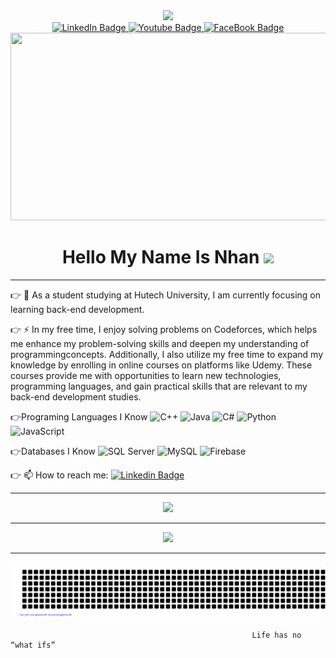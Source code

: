 <div id="header" align="center">
  <img src="https://media.giphy.com/media/M9gbBd9nbDrOTu1Mqx/giphy.gif" width="100"/>
</div>

<div id="badges" align = center>
  <a href="https://www.linkedin.com/in/hoàng-nhân-44137b221/">
    <img src="https://img.shields.io/badge/LinkedIn-blue?style=for-the-badge&logo=linkedin&logoColor=white" alt="LinkedIn Badge"/>
  </a>
  <a href="https://www.youtube.com/channel/UCafA4jIXnGgHm1mMnxaIVzA">
    <img src="https://img.shields.io/badge/YouTube-red?style=for-the-badge&logo=youtube&logoColor=white" alt="Youtube Badge"/>
  </a>
  <a href="https://www.facebook.com/profile.php?id=100007726748176">
    <img src="https://img.shields.io/badge/Facebook-1877F2?style=for-the-badge&logo=facebook&logoColor=white" alt="FaceBook Badge"/>
  </a>
</div>
<div align="center">
  <img src="https://media.giphy.com/media/dWesBcTLavkZuG35MI/giphy.gif" width="600" height="300"/>
</div>
<h1 align="center">
  Hello My Name Is Nhan
  <img src="https://media.giphy.com/media/hvRJCLFzcasrR4ia7z/giphy.gif" width="30px"/>
</h1>
<hr> 
👉  🥇 As a student studying at Hutech University, I am currently focusing on learning back-end development.


👉  :zap: In my free time, I enjoy solving problems on Codeforces, which helps me enhance my problem-solving skills and deepen my understanding of programmingconcepts.          Additionally, I also utilize my free time to expand my knowledge by enrolling in online courses on platforms like Udemy. These courses provide me with                  opportunities to learn new technologies, programming languages, and gain practical skills that are relevant to my back-end development studies.

👉Programing Languages I Know
![C++](https://img.shields.io/badge/-C++-00599C?style=flat&logo=c%2B%2B&logoColor=white)
![Java](https://img.shields.io/badge/-Java-007396?style=flat&logo=java&logoColor=white)
![C#](https://img.shields.io/badge/-C%23-239120?style=flat&logo=c-sharp&logoColor=white)
![Python](https://img.shields.io/badge/-Python-3776AB?style=flat&logo=python&logoColor=white)
![JavaScript](https://img.shields.io/badge/-JavaScript-F7DF1E?style=flat&logo=javascript&logoColor=black)

👉Databases I Know
![SQL Server](https://img.shields.io/badge/-SQL%20Server-CC2927?style=flat&logo=microsoft-sql-server&logoColor=white)
![MySQL](https://img.shields.io/badge/-MySQL-4479A1?style=flat&logo=mysql&logoColor=white)
![Firebase](https://img.shields.io/badge/-Firebase-FFCA28?style=flat&logo=firebase&logoColor=white)

👉 :mailbox: How to reach me: [![Linkedin Badge](https://img.shields.io/badge/-kakbar-blue?style=flat&logo=Linkedin&logoColor=white)](https://www.linkedin.com/in/hoàng-nhân-44137b221/)
<hr>
<div align="center">
  <a href="https://git.io/streak-stats">
    <img src="https://github-readme-streak-stats.herokuapp.com?user=q1xuanx&theme=highcontrast&hide_border=true&border_radius=3.6&locale=vi"/></a>
</div>
<hr>
<div align="center">
  <a href="https://github.com/anuraghazra/github-readme-stats"><img src="https://github-readme-stats.vercel.app/api/top-langs/?username=q1xuanx&layout=compact&theme=vision-friendly-dark"/></a>
</div>
<hr>
<img src="gitartwork.svg"/>
    
                                                          Life has no “what ifs”

